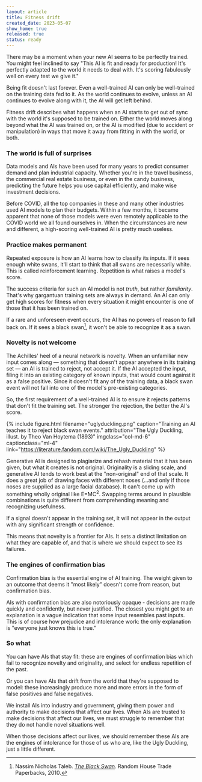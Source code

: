 ```yaml
---
layout: article
title: Fitness drift
created_date: 2023-05-07
show_home: true
released: true
status: ready
---
```


There may be a moment when your new AI seems to be perfectly
trained. You might feel inclined to say "This AI is fit and ready for
production!  It's perfectly adapted to the world it needs to deal
with. It's scoring fabulously well on every test we give it."

Being fit doesn't last forever. Even a well-trained AI can only be
well-trained on the training data fed to it. As the world continues to
evolve, unless an AI continues to evolve along with it, the AI will get
left behind.

Fitness drift describes what happens when an AI starts to get out of
sync with the world it's supposed to be trained on. Either the world
moves along beyond what the AI was trained on, or the AI is modified
(due to accident or manipulation) in ways that move it away from
fitting in with the world, or both.

### The world is full of surprises

Data models and AIs have been used for many years to predict consumer
demand and plan industrial capacity.  Whether you're in the travel
business, the commercial real estate business, or even in the candy
business, predicting the future helps you use capital efficiently, and
make wise investment decisions.

Before COVID, all the top companies in these and many other industries
used AI models to plan their budgets. Within a few months, it became
apparent that none of those models were even remotely applicable to
the COVID world we all found ourselves in. When the circumstances are
new and different, a high-scoring well-trained AI is pretty much
useless.

### Practice makes permanent

Repeated exposure is how an AI learns how to classify its inputs.  If
it sees enough white swans, it'll start to think that all swans are
necessarily white.  This is called reinforcement learning. Repetition
is what raises a model's score.

The success criteria for such an AI model is not *truth*, but rather
*familiarity*.  That's why gargantuan training sets are always in
demand. An AI can only get high scores for fitness when every
situation it might encounter is one of those that it has been trained
on.

If a rare and unforeseen event occurs, the AI has no powers of reason
to fall back on. If it sees a black swan[^1], it won't be able to
recognize it as a swan.

[^1]: Nassim Nicholas Taleb. [*The Black Swan*](https://www.penguinrandomhouse.com/books/176226/the-black-swan-second-edition-by-nassim-nicholas-taleb/). Random House Trade Paperbacks, 2010.

### Novelty is not welcome

The Achilles' heel of a neural network is novelty. When an unfamiliar
new input comes along &mdash; something that doesn't appear anywhere
in its training set &mdash; an AI is trained to reject, not accept
it. If the AI accepted the input, filing it into an existing category
of known inputs, that would count against it as a false
positive. Since it doesn't fit any of the training data, a black swan
event will not fall into one of the model's pre-existing categories.


So, the first requirement of a well-trained AI is to ensure it rejects
patterns that don't fit the training set. The stronger the rejection,
the better the AI's score.

{% include figure.html
   filename="uglyduckling.png"
   caption="Training an AI teaches it to reject black swan events."
   attribution="The Ugly Duckling, illust. by Theo Van Hoytema (1893)"
   imgclass="col-md-6"
   captionclass="ml-4"
   link="https://literature.fandom.com/wiki/The_Ugly_Duckling" %}


Generative AI is designed to plagiarize and rehash material that it
has been given, but what it creates is not original. Originality is a
sliding scale, and generative AI tends to work best at the
"non-original" end of that scale. It does a great job of drawing faces
with different noses (&hellip;and only if those noses are supplied as
a large facial database). It can't come up with something wholly
original like E=MC<sup>2</sup>. Swapping terms around in plausible
combinations is quite different from comprehending meaning and
recognizing usefulness.

If a signal doesn't appear in the training set, it will not appear in
the output with any significant strength or confidence.

This means that novelty is a frontier for AIs. It sets a distinct
limitation on what they are capable of, and that is where we should
expect to see its failures.


### The engines of confirmation bias

Confirmation bias is the essential engine of AI training.  The weight
given to an outcome that deems it "most likely" doesn't come from
reason, but confirmation bias.

AIs with confirmation bias are also notoriously opaque - decisions are
made quickly and confidently, but never justified.  The closest you
might get to an explanation is a vague indication that some input
resembles past inputs. This is of course how prejudice and intolerance
work: the only explanation is "everyone just knows this is true."





### So what

You can have AIs that stay fit: these are engines of confirmation bias
which fail to recognize novelty and originality, and select for
endless repetition of the past.

Or you can have AIs that drift from the world that they're supposed to
model: these increasingly produce more and more errors in the form of
false positives and false negatives.

We install AIs into industry and government, giving them power and
authority to make decisions that affect our lives.  When AIs are
trusted to make decisions that affect our lives, we must struggle to
remember that they do not handle novel situations well.

When those decisions affect our lives, we should remember these AIs
are the engines of intolerance for those of us who are, like the Ugly
Duckling, just a little different.

